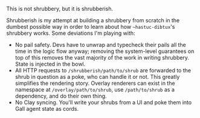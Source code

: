 This is not shrubbery, but it is shrubberish.

Shrubberish is my attempt at building a shrubbery from scratch in the dumbest possible way in order to learn about how `~hastuc-dibtux`'s shrubbery works. Some deviations I'm playing with:

- No pail safety. Devs have to unwrap and typecheck their pails all the time in the logic flow anyway; removing the system-level guarantees on top of this removes the vast majority of the work in writing shrubbery. State is injected in the bowl.
- All HTTP requests to `/shrubberish/path/to/shrub` are forwarded to the shrub in question as a poke, who can handle it or not. This greatly simplifies the rendering story. Overlay renderers can exist in the namespace at `/overlay/path/to/shrub`, use `/path/to/shrub` as a dependency, and do their own thing.
- No Clay syncing. You'll write your shrubs from a UI and poke them into Gall agent state as cords.
